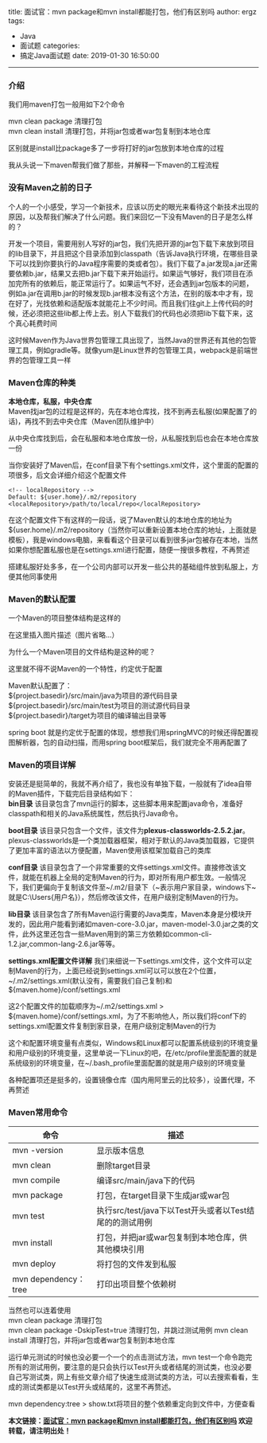 title: 面试官：mvn package和mvn install都能打包，他们有区别吗
author: ergz
tags:
  - Java
  - 面试题
categories:
  - 搞定Java面试题
date: 2019-01-30 16:50:00
---
### 介绍
我们用maven打包一般用如下2个命令

mvn clean package 清理打包  
mvn clean install 清理打包，并将jar包或者war包复制到本地仓库

区别就是install比package多了一步将打好的jar包放到本地仓库的过程

我从头说一下maven帮我们做了那些，并解释一下maven的工程流程

<!--more-->

### 没有Maven之前的日子

个人的一个小感受，学习一个新技术，应该以历史的眼光来看待这个新技术出现的原因，以及帮我们解决了什么问题。我们来回忆一下没有Maven的日子是怎么样的？  

开发一个项目，需要用别人写好的jar包，我们先把开源的jar包下载下来放到项目的lib目录下，并且把这个目录添加到classpath（告诉Java执行环境，在哪些目录下可以找到你要执行的Java程序需要的类或者包）。我们下载了a.jar发现a.jar还需要依赖b.jar，结果又去把b.jar下载下来开始运行。如果运气够好，我们项目在添加完所有的依赖后，能正常运行了。如果运气不好，还会遇到jar包版本的问题，例如a.jar在调用b.jar的时候发现b.jar根本没有这个方法，在别的版本中才有，现在好了，光找依赖和适配版本就能花上不少时间。而且我们往git上上传代码的时候，还必须把这些lib都上传上去。别人下载我们的代码也必须把lib下载下来，这个真心耗费时间  

这时候Maven作为Java世界包管理工具出现了，当然Java的世界还有其他的包管理工具，例如gradle等。就像yum是Linux世界的包管理工具，webpack是前端世界的包管理工具一样

### Maven仓库的种类
**本地仓库，私服，中央仓库**  
Maven找jar包的过程是这样的，先在本地仓库找，找不到再去私服(如果配置了的话)，再找不到去中央仓库（Maven团队维护中）  

从中央仓库找到后，会在私服和本地仓库放一份，从私服找到后也会在本地仓库放一份  

当你安装好了Maven后，在conf目录下有个settings.xml文件，这个里面的配置的项很多，后文会详细介绍这个配置文件

	<!-- localRepository -->
	Default: ${user.home}/.m2/repository
	<localRepository>/path/to/local/repo</localRepository>

在这个配置文件下有这样的一段话，说了Maven默认的本地仓库的地址为${user.home}/.m2/repository（当然你可以重新设置本地仓库的地址，上面就是模板），我是windows电脑，来看看这个目录可以看到很多jar包被存在本地，当然如果你想配置私服也是在settings.xml进行配置，随便一搜很多教程，不再赘述  

搭建私服好处多多，在一个公司内部可以开发一些公共的基础组件放到私服上，方便其他同事使用

### Maven的默认配置
一个Maven的项目整体结构是这样的

在这里插入图片描述（图片省略...）

为什么一个Maven项目的文件结构是这种的呢？

这里就不得不说Maven的一个特性，约定优于配置

Maven默认配置了：  
${project.basedir}/src/main/java为项目的源代码目录  
${project.basedir}/src/main/test为项目的测试源代码目录  
${project.basedir}/target为项目的编译输出目录等   

spring boot 就是约定优于配置的体现，想想我们用springMVC的时候还得配置视图解析器，包的自动扫描，而用spring boot框架后，我们就完全不用再配置了

### Maven的项目详解
安装还是挺简单的，我就不再介绍了，我也没有单独下载，一般就有了idea自带的Maven插件，下载完后目录结构如下：  
**bin目录**
该目录包含了mvn运行的脚本，这些脚本用来配置java命令，准备好classpath和相关的Java系统属性，然后执行Java命令。  

**boot目录**
该目录只包含一个文件，该文件为**plexus-classworlds-2.5.2.jar**。plexus-classworlds是一个类加载器框架，相对于默认的Java类加载器，它提供了更加丰富的语法以方便配置，Maven使用该框架加载自己的类库  

**conf目录**
该目录包含了一个非常重要的文件settings.xml文件。直接修改该文件，就能在机器上全局的定制Maven的行为，即对所有用户都生效。一般情况下，我们更偏向于复制该文件至~/.m2/目录下（~表示用户家目录，windows下~就是C:\Users\{用户名}），然后修改该文件，在用户级别定制Maven的行为。  

**lib目录**
该目录包含了所有Maven运行需要的Java类库，Maven本身是分模块开发的，因此用户能看到诸如maven-core-3.0.jar，maven-model-3.0.jar之类的文件，此外这里还包含一些Maven用到的第三方依赖如common-cli-1.2.jar,common-lang-2.6.jar等等。

**settings.xml配置文件详解**
我们来细说一下settings.xml文件，这个文件可以定制Maven的行为，上面已经说到settings.xml可以可以放在2个位置，~/.m2/settings.xml(默认没有，需要我们自己复制)和${maven.home}/conf/settings.xml

这2个配置文件的加载顺序为~/.m2/settings.xml > ${maven.home}/conf/settings.xml，为了不影响他人，所以我们将conf下的settings.xml配置文件复制到家目录，在用户级别定制Maven的行为

这个和配置环境变量有点类似，Windows和Linux都可以配置系统级别的环境变量和用户级别的环境变量，这里单说一下Linux的吧，在/etc/profile里面配置的就是系统级别的环境变量，在~/.bash_profile里面配置的就是用户级别的环境变量

各种配置项还是挺多的，设置镜像仓库（国内用阿里云的比较多），设置代理，不再赘述

### Maven常用命令
命令 | 描述
-|-
mvn -version | 显示版本信息|
mvn clean | 删除target目录|
mvn compile | 编译src/main/java下的代码|
mvn package | 打包，在target目录下生成jar或war包|
mvn test | 执行src/test/java下以Test开头或者以Test结尾的的测试用例|
mvn install | 打包，并把jar或war包复制到本地仓库，供其他模块引用|
mvn deploy | 将打包的文件发到私服|
mvn dependency：tree | 打印出项目整个依赖树|

当然也可以连着使用  
mvn clean package 清理打包  
mvn clean package -DskipTest=true 清理打包，并跳过测试用例
mvn clean install 清理打包，并将jar包或者war包复制到本地仓库

运行单元测试的时候也没必要一个一个的点击测试方法，mvn test一个命令跑完所有的测试用例，要注意的是只会执行以Test开头或者结尾的测试类，也没必要自己写测试类，网上有些文章介绍了快速生成测试类的方法，可以去搜索看看，生成的测试类都是以Test开头或结尾的，这里不再赘述。

mvn dependency:tree > show.txt将项目的整个依赖重定向到文件中，方便查看  

**本文链接：[面试官：mvn package和mvn install都能打包，他们有区别吗]()
欢迎转载，请注明出处！**





